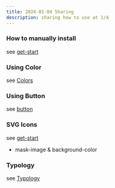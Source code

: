 ```yaml
---
title: 2024-01-04 Sharing
description: sharing how to use at 1/4
---
```


### How to manually install

see [get-start](/guides/get-start/)

### Using Color

see [Colors](/intro/color/)

### Using Button

see [button](/intro/button/)

### SVG Icons

see [get-start](/guides/get-start/)

- mask-image & background-color

### Typology

see [Typology](/intro/typology/)
